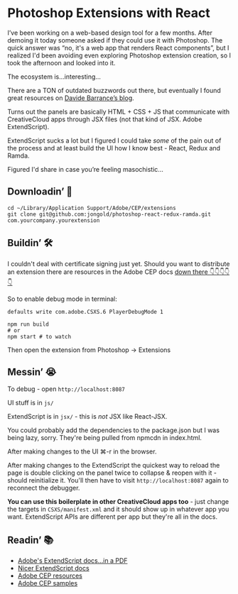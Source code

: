 # Photoshop Extensions with React

I’ve been working on a web-based design tool for a few months. After demoing it
today someone asked if they could use it with Photoshop. The quick answer was
“no, it's a web app that renders React components”, but I realized I'd been
avoiding even exploring Photoshop extension creation, so I took the afternoon
and looked into it.

The ecosystem is…interesting…

There are a TON of outdated buzzwords out there, but eventually I found great
resources on [Davide Barrance’s blog](http://www.davidebarranca.com/).

Turns out the panels are basically HTML + CSS + JS that communicate with
CreativeCloud apps through JSX files (not that kind of JSX. Adobe ExtendScript).

ExtendScript sucks a lot but I figured I could take _some_ of the pain out of
the process and at least build the UI how I know best - React, Redux and Ramda.

Figured I'd share in case you’re feeling masochistic…

## Downloadin’ 💾
```shell
cd ~/Library/Application Support/Adobe/CEP/extensions
git clone git@github.com:jongold/photoshop-react-redux-ramda.git com.yourcompany.yourextension
```

## Buildin’ 🛠
I couldn't deal with certificate signing just yet. Should you want to distribute
an extension there are resources in the Adobe CEP docs [down there 👇👇👇👇👇](https://github.com/jongold/photoshop-react-redux-ramda/#readin-)

So to enable debug mode in terminal:
```shell
defaults write com.adobe.CSXS.6 PlayerDebugMode 1
```

```shell
npm run build
# or
npm start # to watch
```

Then open the extension from Photoshop -> Extensions

## Messin’ 😭

To debug - open `http://localhost:8087`

UI stuff is in `js/`

ExtendScript is in `jsx/` - this is _not_ JSX like React-JSX.

You could probably add the dependencies to the package.json but I was being lazy, sorry. They're being pulled from npmcdn in index.html.

After making changes to the UI ⌘-r in the browser.

After making changes to the ExtendScript the quickest way to
reload the page is double clicking on the panel twice to collapse & reopen with
it - should reinitialize it. You'll then have to visit `http://localhost:8087`
again to reconnect the debugger.

**You can use this boilerplate in other CreativeCloud apps too** - just change the targets in `CSXS/manifest.xml` and it should show up in whatever app you want. ExtendScript APIs are different per app but they're all in the docs.

## Readin’ 📚
- [Adobe's ExtendScript docs…in a PDF](http://wwwimages.adobe.com/content/dam/Adobe/en/devnet/photoshop/pdfs/photoshop-cc-javascript-ref-2015.pdf)
- [Nicer ExtendScript docs](http://yearbook.github.io/esdocs/)
- [Adobe CEP resources](https://github.com/Adobe-CEP/CEP-Resources)
- [Adobe CEP samples](https://github.com/Adobe-CEP/Samples)
